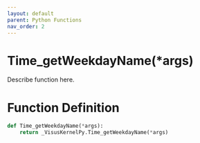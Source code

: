 ```yaml
---
layout: default
parent: Python Functions
nav_order: 2
---
```


# Time_getWeekdayName(*args)

Describe function here.

# Function Definition

```python
def Time_getWeekdayName(*args):
    return _VisusKernelPy.Time_getWeekdayName(*args)
```